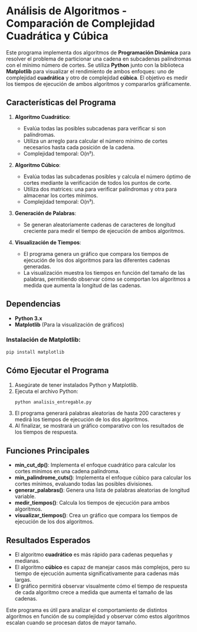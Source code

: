 # Análisis de Algoritmos - Comparación de Complejidad Cuadrática y Cúbica

Este programa implementa dos algoritmos de **Programación Dinámica** para resolver el problema de particionar una cadena en subcadenas palíndromas con el mínimo número de cortes. Se utiliza **Python** junto con la biblioteca **Matplotlib** para visualizar el rendimiento de ambos enfoques: uno de complejidad **cuadrática** y otro de complejidad **cúbica**. El objetivo es medir los tiempos de ejecución de ambos algoritmos y compararlos gráficamente.

## Características del Programa

1. **Algoritmo Cuadrático**:
   - Evalúa todas las posibles subcadenas para verificar si son palíndromas.
   - Utiliza un arreglo para calcular el número mínimo de cortes necesarios hasta cada posición de la cadena.
   - Complejidad temporal: O(n²).

2. **Algoritmo Cúbico**:
   - Evalúa todas las subcadenas posibles y calcula el número óptimo de cortes mediante la verificación de todos los puntos de corte.
   - Utiliza dos matrices: una para verificar palíndromas y otra para almacenar los cortes mínimos.
   - Complejidad temporal: O(n³).

3. **Generación de Palabras**:
   - Se generan aleatoriamente cadenas de caracteres de longitud creciente para medir el tiempo de ejecución de ambos algoritmos.

4. **Visualización de Tiempos**:
   - El programa genera un gráfico que compara los tiempos de ejecución de los dos algoritmos para las diferentes cadenas generadas.
   - La visualización muestra los tiempos en función del tamaño de las palabras, permitiendo observar cómo se comportan los algoritmos a medida que aumenta la longitud de las cadenas.

## Dependencias

- **Python 3.x**
- **Matplotlib** (Para la visualización de gráficos)

### Instalación de Matplotlib:
```bash
pip install matplotlib
```

## Cómo Ejecutar el Programa

1. Asegúrate de tener instalados Python y Matplotlib.
2. Ejecuta el archivo Python:
   ```bash
   python analisis_entregable.py
   ```
3. El programa generará palabras aleatorias de hasta 200 caracteres y medirá los tiempos de ejecución de los dos algoritmos.
4. Al finalizar, se mostrará un gráfico comparativo con los resultados de los tiempos de respuesta.

## Funciones Principales

- **min_cut_dp()**: Implementa el enfoque cuadrático para calcular los cortes mínimos en una cadena palíndroma.
- **min_palindrome_cuts()**: Implementa el enfoque cúbico para calcular los cortes mínimos, evaluando todas las posibles divisiones.
- **generar_palabras()**: Genera una lista de palabras aleatorias de longitud variable.
- **medir_tiempos()**: Calcula los tiempos de ejecución para ambos algoritmos.
- **visualizar_tiempos()**: Crea un gráfico que compara los tiempos de ejecución de los dos algoritmos.

## Resultados Esperados

- El algoritmo **cuadrático** es más rápido para cadenas pequeñas y medianas.
- El algoritmo **cúbico** es capaz de manejar casos más complejos, pero su tiempo de ejecución aumenta significativamente para cadenas más largas.
- El gráfico permitirá observar visualmente cómo el tiempo de respuesta de cada algoritmo crece a medida que aumenta el tamaño de las cadenas.

Este programa es útil para analizar el comportamiento de distintos algoritmos en función de su complejidad y observar cómo estos algoritmos escalan cuando se procesan datos de mayor tamaño.

